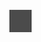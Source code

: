 ![](Notatki/Semestr%205/Bazy%20danych%202/Projekt/Projekt%201/Drawing%202024-08-25%2020.50.31.excalidraw.svg)